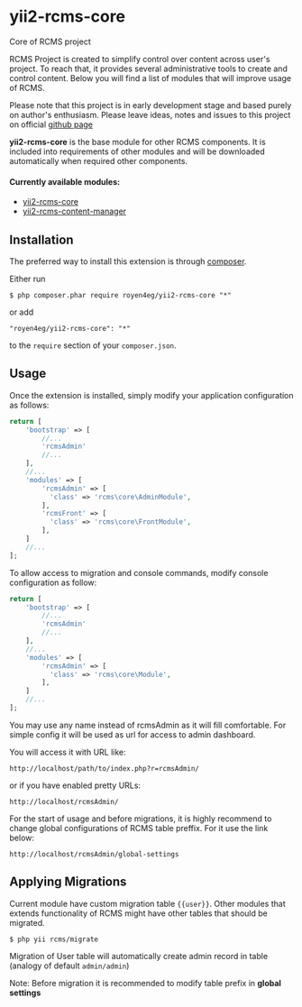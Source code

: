 # yii2-rcms-core
Core of RCMS project

RCMS Project is created to simplify control over content across user's project.
To reach that, it provides several administrative tools to create and control content.
Below you will find a list of modules that will improve usage of RCMS.

Please note that this project is in early development stage and based purely on author's enthusiasm.
Please leave ideas, notes and issues to this project on official [github page](https://github.com/royen4eg/yii2-rcms-core/issues)


**yii2-rcms-core** is the base module for other RCMS components. 
It is included into requirements of other modules and will be downloaded automatically when required other components.


#### Currently available modules:
* [yii2-rcms-core](https://github.com/royen4eg/yii2-rcms-core)
* [yii2-rcms-content-manager](https://github.com/royen4eg/yii2-rcms-content-manager)

## Installation

The preferred way to install this extension is through [composer](http://getcomposer.org/download/).


Either run

```
$ php composer.phar require royen4eg/yii2-rcms-core "*"
```

or add

```
"royen4eg/yii2-rcms-core": "*"
```

to the ```require``` section of your `composer.json`.

## Usage

Once the extension is installed, simply modify your application configuration as follows:

```php
return [
    'bootstrap' => [
        //...
        'rcmsAdmin'
        //...
    ],
    //...
    'modules' => [
        'rcmsAdmin' => [
          'class' => 'rcms\core\AdminModule',
        ],
        'rcmsFront' => [
          'class' => 'rcms\core\FrontModule',
        ],
    ]
    //...
];
```

To allow access to migration and console commands, modify console configuration as follow:

```php
return [
    'bootstrap' => [
        //...
        'rcmsAdmin'
        //...
    ],
    //...
    'modules' => [
        'rcmsAdmin' => [
          'class' => 'rcms\core\Module',
        ],
    ]
    //...
];
```


You may use any name instead of rcmsAdmin as it will fill comfortable.
For simple config it will be used as url for access to admin dashboard.

You will access it with URL like:
```
http://localhost/path/to/index.php?r=rcmsAdmin/
```
or if you have enabled pretty URLs:
```
http://localhost/rcmsAdmin/
```

For the start of usage and before migrations, it is highly recommend to change global configurations of RCMS table preffix. For it use the link below:
```
http://localhost/rcmsAdmin/global-settings
```


## Applying Migrations

Current module have custom migration table `{{user}}`.
Other modules that extends functionality of RCMS might have other tables that should be migrated.

```
$ php yii rcms/migrate
```

Migration of User table will automatically create admin record in table (analogy of default `admin/admin`)

Note: Before migration it is recommended to modify table prefix in **global settings**